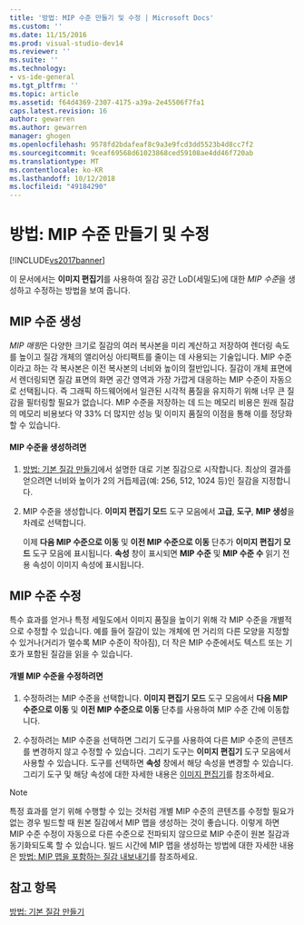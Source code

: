 ```yaml
---
title: '방법: MIP 수준 만들기 및 수정 | Microsoft Docs'
ms.custom: ''
ms.date: 11/15/2016
ms.prod: visual-studio-dev14
ms.reviewer: ''
ms.suite: ''
ms.technology:
- vs-ide-general
ms.tgt_pltfrm: ''
ms.topic: article
ms.assetid: f64d4369-2307-4175-a39a-2e45506f7fa1
caps.latest.revision: 16
author: gewarren
ms.author: gewarren
manager: ghogen
ms.openlocfilehash: 9578fd2bdafeaf8c9a3e9fcd3dd5523b4d8cc7f2
ms.sourcegitcommit: 9ceaf69568d61023868ced59108ae4dd46f720ab
ms.translationtype: MT
ms.contentlocale: ko-KR
ms.lasthandoff: 10/12/2018
ms.locfileid: "49184290"
---
```

# <a name="how-to-create-and-modify-mip-levels"></a>방법: MIP 수준 만들기 및 수정
[!INCLUDE[vs2017banner](../includes/vs2017banner.md)]

이 문서에서는 **이미지 편집기**를 사용하여 질감 공간 LoD(세밀도)에 대한 *MIP 수준*을 생성하고 수정하는 방법을 보여 줍니다.  
  
## <a name="generating-mip-levels"></a>MIP 수준 생성  
 *MIP 매핑*은 다양한 크기로 질감의 여러 복사본을 미리 계산하고 저장하여 렌더링 속도를 높이고 질감 개체의 앨리어싱 아티팩트를 줄이는 데 사용되는 기술입니다. MIP 수준이라고 하는 각 복사본은 이전 복사본의 너비와 높이의 절반입니다. 질감이 개체 표면에서 렌더링되면 질감 표면의 화면 공간 영역과 가장 가깝게 대응하는 MIP 수준이 자동으로 선택됩니다. 즉 그래픽 하드웨어에서 일관된 시각적 품질을 유지하기 위해 너무 큰 질감을 필터링할 필요가 없습니다. MIP 수준을 저장하는 데 드는 메모리 비용은 원래 질감의 메모리 비용보다 약 33% 더 많지만 성능 및 이미지 품질의 이점을 통해 이를 정당화할 수 있습니다.  
  
#### <a name="to-generate-mip-levels"></a>MIP 수준을 생성하려면  
  
1.  [방법: 기본 질감 만들기](../designers/how-to-create-a-basic-texture.md)에서 설명한 대로 기본 질감으로 시작합니다. 최상의 결과를 얻으려면 너비와 높이가 2의 거듭제곱(예: 256, 512, 1024 등)인 질감을 지정합니다.  
  
2.  MIP 수준을 생성합니다. **이미지 편집기 모드** 도구 모음에서 **고급**, **도구**, **MIP 생성**을 차례로 선택합니다.  
  
     이제 **다음 MIP 수준으로 이동** 및 **이전 MIP 수준으로 이동** 단추가 **이미지 편집기 모드** 도구 모음에 표시됩니다. **속성** 창이 표시되면 **MIP 수준** 및 **MIP 수준 수** 읽기 전용 속성이 이미지 속성에 표시됩니다.  
  
## <a name="modifying-mip-levels"></a>MIP 수준 수정  
 특수 효과를 얻거나 특정 세밀도에서 이미지 품질을 높이기 위해 각 MIP 수준을 개별적으로 수정할 수 있습니다. 예를 들어 질감이 있는 개체에 먼 거리의 다른 모양을 지정할 수 있거나(거리가 멀수록 MIP 수준이 작아짐), 더 작은 MIP 수준에서도 텍스트 또는 기호가 포함된 질감을 읽을 수 있습니다.  
  
#### <a name="to-modify-an-individual-mip-level"></a>개별 MIP 수준을 수정하려면  
  
1.  수정하려는 MIP 수준을 선택합니다. **이미지 편집기 모드** 도구 모음에서 **다음 MIP 수준으로 이동** 및 **이전 MIP 수준으로 이동** 단추를 사용하여 MIP 수준 간에 이동합니다.  
  
2.  수정하려는 MIP 수준을 선택하면 그리기 도구를 사용하여 다른 MIP 수준의 콘텐츠를 변경하지 않고 수정할 수 있습니다. 그리기 도구는 **이미지 편집기** 도구 모음에서 사용할 수 있습니다. 도구를 선택하면 **속성** 창에서 해당 속성을 변경할 수 있습니다. 그리기 도구 및 해당 속성에 대한 자세한 내용은 [이미지 편집기](../designers/image-editor.md)를 참조하세요.  
  
> [!NOTE]
>  특정 효과를 얻기 위해 수행할 수 있는 것처럼 개별 MIP 수준의 콘텐츠를 수정할 필요가 없는 경우 빌드할 때 원본 질감에서 MIP 맵을 생성하는 것이 좋습니다. 이렇게 하면 MIP 수준 수정이 자동으로 다른 수준으로 전파되지 않으므로 MIP 수준이 원본 질감과 동기화되도록 할 수 있습니다. 빌드 시간에 MIP 맵을 생성하는 방법에 대한 자세한 내용은 [방법: MIP 맵을 포함하는 질감 내보내기](../designers/how-to-export-a-texture-that-contains-mipmaps.md)를 참조하세요.  
  
## <a name="see-also"></a>참고 항목  
 [방법: 기본 질감 만들기](../designers/how-to-create-a-basic-texture.md)



